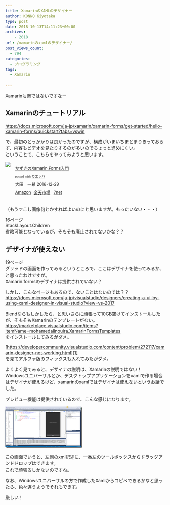```yaml
---
title: XamarinのXAMLのデザイナー
author: KONNO Kiyotaka
type: post
date: 2018-10-13T14:11:23+00:00
archives:
    - 2018
url: /xamarinのxamlのデザイナー/
post_views_count:
  - 794
categories:
  - プログラミング
tags:
  - Xamarin

---
```

Xamarinも楽ではないですなー

## Xamarinのチュートリアル

<a href="https://docs.microsoft.com/ja-jp/xamarin/xamarin-forms/get-started/hello-xamarin-forms/quickstart?tabs=vswin" target="_blank" rel="noopener noreferrer">https://docs.microsoft.com/ja-jp/xamarin/xamarin-forms/get-started/hello-xamarin-forms/quickstart?tabs=vswin</a>

で、最初のとっかかりは良かったのですが、構成がいまいちまとまりきっておらず、内容もビデオを見たりするのが多いのでちょっと進めにくい。  
ということで、こちらをやってみようと思います。

<div class="kaerebalink-box" style="text-align: left; overflow: hidden; padding-bottom: 20px; font-size: small; -ms-zoom: 1;">
  <div class="kaerebalink-image" style="margin: 0px 15px 10px 0px; float: left;">
    <a href="https://www.amazon.co.jp/exec/obidos/ASIN/B01N7NI08L/konnokiyotaka-22/" target="_blank" rel="noopener noreferrer"><img style="border: currentcolor;" src="https://i0.wp.com/images-fe.ssl-images-amazon.com/images/I/41tB8RffAyL._SL160_.jpg?ssl=1" data-recalc-dims="1" /></a>
  </div>
  
  <div class="kaerebalink-info" style="line-height: 120%; overflow: hidden; -ms-zoom: 1;">
    <div class="kaerebalink-name" style="line-height: 120%; margin-bottom: 10px;">
      <p>
        <a href="https://www.amazon.co.jp/exec/obidos/ASIN/B01N7NI08L/konnokiyotaka-22/" target="_blank" rel="noopener noreferrer">かずきのXamarin.Forms入門</a>
      </p>
      <div class="kaerebalink-powered-date" style="line-height: 120%; font-family: verdana; font-size: 8pt; margin-top: 5px;">
        posted with <a href="https://kaereba.com" target="_blank" rel="nofollow noopener noreferrer">カエレバ</a>
      </div>
    </div>
    <div class="kaerebalink-detail" style="margin-bottom: 5px;">
      大田　一希 2016-12-29
    </div>
    <div class="kaerebalink-link1" style="margin-top: 10px;">
      <div class="shoplinkamazon" style="margin-right: 5px; display: inline;">
        <a href="https://www.amazon.co.jp/gp/search?keywords=xamarin%20%E3%81%8B%E3%81%9A%E3%81%8D&__mk_ja_JP=%E3%82%AB%E3%82%BF%E3%82%AB%E3%83%8A&tag=konnokiyotaka-22" target="_blank" rel="noopener noreferrer">Amazon</a>
      </div>
      <div class="shoplinkrakuten" style="margin-right: 5px; display: inline;">
        <a href="//af.moshimo.com/af/c/click?a_id=762690&p_id=54&pc_id=54&pl_id=616&s_v=b5Rz2P0601xu&url=https%3A%2F%2Fsearch.rakuten.co.jp%2Fsearch%2Fmall%2Fxamarin%2520%25E3%2581%258B%25E3%2581%259A%25E3%2581%258D%2F-%2Ff.1-p.1-s.1-sf.0-st.A-v.2%3Fx%3D0" target="_blank" rel="noopener noreferrer">楽天市場</a><img style="border: currentcolor;" src="//i.moshimo.com/af/i/impression?a_id=762690&p_id=54&pc_id=54&pl_id=616" width="1" height="1" />
      </div>
      <div class="shoplinkseven" style="margin-right: 5px; display: inline;">
        <a href="//af.moshimo.com/af/c/click?a_id=762691&p_id=932&pc_id=1188&pl_id=12456&s_v=b5Rz2P0601xu&url=http%3A%2F%2F7net.omni7.jp%2Fsearch%2F%3Fkeyword%3Dxamarin%2520%25E3%2581%258B%25E3%2581%259A%25E3%2581%258D%26searchKeywordFlg%3D1" target="_blank" rel="noopener noreferrer"><img style="border: currentcolor;" src="//i.moshimo.com/af/i/impression?a_id=762691&p_id=932&pc_id=1188&pl_id=12456" width="1" height="1" />7net</a>
      </div>
    </div>
  </div>
  
  <div class="booklink-footer" style="clear: left;">
  </div>
</div>

（もうすこし画像何とかすればよいのにと思いますが。もったいない・・・）

16ページ  
StackLayout.Children  
省略可能となっているが、そもそも廃止されてないかな？？

## デザイナが使えない

19ページ  
グリッドの画面を作ってみるというところで、ここはデザイナを使ってみるか、と思ったわけですが。  
Xamarin.formsのデザイナは提供されていない？

しかし、こんなページもあるので、ないことはないのでは？？  
<a title="https://docs.microsoft.com/ja-jp/visualstudio/designers/creating-a-ui-by-using-xaml-designer-in-visual-studio?view=vs-2017" href="https://docs.microsoft.com/ja-jp/visualstudio/designers/creating-a-ui-by-using-xaml-designer-in-visual-studio?view=vs-2017" target="_blank" rel="noopener noreferrer">https://docs.microsoft.com/ja-jp/visualstudio/designers/creating-a-ui-by-using-xaml-designer-in-visual-studio?view=vs-2017</a>

Blendならもしかしたら、と思いさらに頑張って10GB空けてインストールしたが、そもそもXamarinのテンプレートがない。  
<a href="https://marketplace.visualstudio.com/items?itemName=mohamedalinouira.XamarinFormsTemplates" target="_blank" rel="noopener noreferrer">https://marketplace.visualstudio.com/items?itemName=mohamedalinouira.XamarinFormsTemplates</a>  
をインストールしてみるがダメ。

[https://developercommunity.visualstudio.com/content/problem/272117/xamarin-designer-not-working.html][1]  
を見てアルファ版のフィックスも入れてみたがダメ。

よくよく見てみると、デザイナの説明は、Xamarinの説明ではない！  
Windowsユニバーサルとか、デスクトップアプリケーションをxamlで作る場合はデザイナが使えるけど、xamarinのxamlではデザイナは使えないというお話でした。

プレビュー機能は提供されているので、こんな感じになります。

[<img style="margin: 0px; display: inline; background-image: none;" title="image" src="/uploads/2018/10/image_thumb-2.png?resize=244%2C132&#038;ssl=1" alt="image" width="244" height="132" border="0" data-recalc-dims="1" />][2]

この画面でいうと、左側のxml記述に、一番左のツールボックスからドラッグアンドドロップはできます。  
これで頑張るしかないのですね。

なお、Windowsユニバーサルの方で作成したXamlからコピペできるかなと思ったら、色々違うようでそれもできず。

厳しい！

 [1]: https://developercommunity.visualstudio.com/content/problem/272117/xamarin-designer-not-working.html "https://developercommunity.visualstudio.com/content/problem/272117/xamarin-designer-not-working.html"
 [2]: /uploads/2018/10/image-2.png?ssl=1